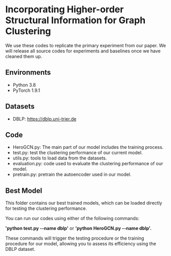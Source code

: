 # Incorporating Higher-order Structural Information for Graph Clustering
We use these codes to replicate the primary experiment from our paper. We will release all source codes for experiments and baselines once we have cleaned them up.

## Environments
+ Python 3.8
+ PyTorch 1.9.1

## Datasets
+ DBLP: https://dblp.uni-trier.de

## Code
+ HeroGCN.py: The main part of our model includes the training process.
+ test.py: test the clustering performance of our current model. 
+ utils.py: tools to load data from the datasets.
+ evaluation.py: code used to evaluate the clustering performance of our model.
+ pretrain.py: pretrain the autoencoder used in our model.

## Best Model
This folder contains our best trained models, which can be loaded directly for testing the clustering performance.

You can run our codes using either of the following commands: 

**'python test.py --name dblp'**
or **'python HeroGCN.py --name dblp'.** 

These commands will trigger the testing procedure or the training procedure for our model, allowing you to assess its efficiency using the DBLP dataset.